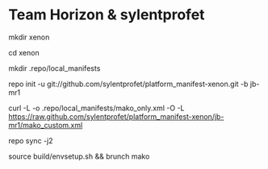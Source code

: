 Team Horizon & sylentprofet
===========

mkdir xenon

cd xenon

mkdir .repo/local_manifests

repo init -u git://github.com/sylentprofet/platform_manifest-xenon.git -b jb-mr1

curl -L -o .repo/local_manifests/mako_only.xml -O -L https://raw.github.com/sylentprofet/platform_manifest-xenon/jb-mr1/mako_custom.xml

repo sync -j2

source build/envsetup.sh && brunch mako


